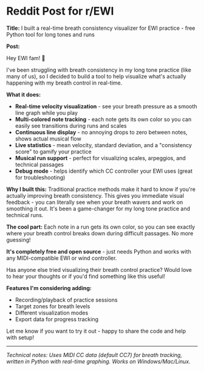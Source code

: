 # Reddit Post for r/EWI

**Title:** I built a real-time breath consistency visualizer for EWI practice - free Python tool for long tones and runs

**Post:**

Hey EWI fam! 🎷

I've been struggling with breath consistency in my long tone practice (like many of us), so I decided to build a tool to help visualize what's actually happening with my breath control in real-time.

**What it does:**
- **Real-time velocity visualization** - see your breath pressure as a smooth line graph while you play
- **Multi-colored note tracking** - each note gets its own color so you can easily see transitions during runs and scales
- **Continuous line display** - no annoying drops to zero between notes, shows actual musical flow
- **Live statistics** - mean velocity, standard deviation, and a "consistency score" to gamify your practice
- **Musical run support** - perfect for visualizing scales, arpeggios, and technical passages
- **Debug mode** - helps identify which CC controller your EWI uses (great for troubleshooting)

**Why I built this:**
Traditional practice methods make it hard to know if you're actually improving breath consistency. This gives you immediate visual feedback - you can literally see when your breath wavers and work on smoothing it out. It's been a game-changer for my long tone practice and technical runs.

**The cool part:** Each note in a run gets its own color, so you can see exactly where your breath control breaks down during difficult passages. No more guessing!

**It's completely free and open source** - just needs Python and works with any MIDI-compatible EWI or wind controller.

Has anyone else tried visualizing their breath control practice? Would love to hear your thoughts or if you'd find something like this useful!

**Features I'm considering adding:**
- Recording/playback of practice sessions
- Target zones for breath levels
- Different visualization modes
- Export data for progress tracking

Let me know if you want to try it out - happy to share the code and help with setup!

---

*Technical notes: Uses MIDI CC data (default CC7) for breath tracking, written in Python with real-time graphing. Works on Windows/Mac/Linux.* 